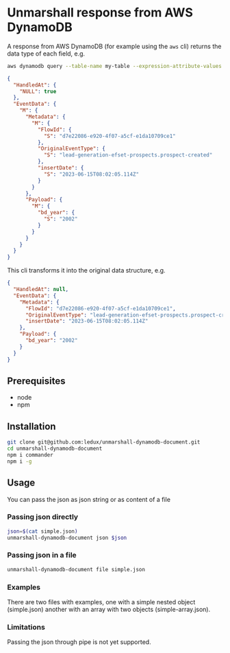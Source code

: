 # Unmarshall response from AWS DynamoDB

A response from AWS DynamoDB (for example using the `aws` cli) returns the data type of each field, e.g.

```sh
aws dynamodb query --table-name my-table --expression-attribute-values '{":value": {"S": "2023-06-15" }}' --key-condition-expression "occuredAt >= :value"
```

```json
{
  "HandledAt": {
    "NULL": true
  },
  "EventData": {
    "M": {
      "Metadata": {
        "M": {
          "FlowId": {
            "S": "d7e22086-e920-4f07-a5cf-e1da10709ce1"
          },
          "OriginalEventType": {
            "S": "lead-generation-efset-prospects.prospect-created"
          },
          "insertDate": {
            "S": "2023-06-15T08:02:05.114Z"
          }
        }
      },
      "Payload": {
        "M": {
          "bd_year": {
            "S": "2002"
          }
        }
      }
    }
  }
}
```

This cli transforms it into the original data structure, e.g.

```json
{
  "HandledAt": null,
  "EventData": {
    "Metadata": {
      "FlowId": "d7e22086-e920-4f07-a5cf-e1da10709ce1",
      "OriginalEventType": "lead-generation-efset-prospects.prospect-created",
      "insertDate": "2023-06-15T08:02:05.114Z"
    },
    "Payload": {
      "bd_year": "2002"
    }
  }
}
```
## Prerequisites
- node
- npm

## Installation

```sh
git clone git@github.com:ledux/unmarshall-dynamodb-document.git
cd unmarshall-dynamodb-document
npm i commander
npm i -g
```

## Usage

You can pass the json as json string or as content of a file

### Passing json directly
```sh
json=$(cat simple.json)
unmarshall-dynamodb-document json $json
```

### Passing json in a file

```sh
unmarshall-dynamodb-document file simple.json
```

### Examples
There are two files with examples, one with a simple nested object (simple.json) another with an array with two objects (simple-array.json).



### Limitations
Passing the json through pipe is not yet supported.

